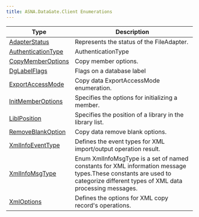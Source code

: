 ```yaml
---
title: ASNA.DataGate.Client Enumerations
---
```



| Type | Description |
| --- | --- |
| [AdapterStatus](/reference/datagate/data-gate-client/adapter-status.html) | Represents the status of the FileAdapter. |
| [AuthenticationType](/reference/datagate/data-gate-client/authentication-type.html) | AuthenticationType |
| [CopyMemberOptions](/reference/datagate/data-gate-client/copy-member-options.html) | Copy member options. |
| [DgLabelFlags](/reference/datagate/data-gate-client/dg-label-flags.html) | Flags on a database label |
| [ExportAccessMode](/reference/datagate/data-gate-client/export-access-mode.html) | Copy data ExportAccessMode enumeration. |
| [InitMemberOptions](/reference/datagate/data-gate-client/init-member-options.html) | Specifies the options for initializing a member. |
| [LiblPosition](/reference/datagate/data-gate-client/libl-position.html) | Specifies the position of a library in the library list. |
| [RemoveBlankOption](/reference/datagate/data-gate-client/remove-blank-option.html) | Copy data remove blank options. |
| [XmlInfoEventType](/reference/datagate/data-gate-client/xml-info-event-type.html) | Defines the event types for XML import/output operation result. |
| [XmlInfoMsgType](/reference/datagate/data-gate-client/xml-info-msg-type.html) | Enum XmlInfoMsgType is a set of named constants for XML information message types.These constants are used to categorize different types of XML data processing messages. |
| [XmlOptions](/reference/datagate/data-gate-client/xml-options.html) | Defines the options for XML copy record's operations. |
